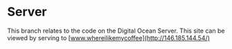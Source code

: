 # Server
This branch relates to the code on the Digital Ocean Server. This site can be viewed by serving to [www.whereilikemycoffee](http://146.185.144.54/)
